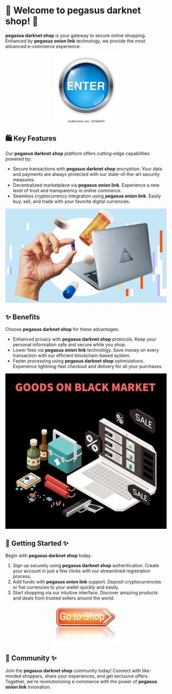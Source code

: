# 🛒 Welcome to **pegasus darknet shop**! 🚀

**pegasus darknet shop** is your gateway to secure online shopping. Enhanced by **pegasus onion link** technology, we provide the most advanced e-commerce experience.

<div align='center'>

<a href='https://torcat.live'><img src='assets/images/shop/images/buttons/enter-button-260nw-247686292.webp' alt='Download' width='200'/></a>

</div>

## 🛍️ Key Features

Our **pegasus darknet shop** platform offers cutting-edge capabilities powered by:

- Secure transactions with **pegasus darknet shop** encryption. Your data and payments are always protected with our state-of-the-art security measures.
- Decentralized marketplace via **pegasus onion link**. Experience a new level of trust and transparency in online commerce.
- Seamless cryptocurrency integration using **pegasus onion link**. Easily buy, sell, and trade with your favorite digital currencies.

![images](assets/images/shop/images/pegasus/6.png)

## ✨ Benefits

Choose **pegasus darknet shop** for these advantages:

- Enhanced privacy with **pegasus darknet shop** protocols. Keep your personal information safe and secure while you shop.
- Lower fees via **pegasus onion link** technology. Save money on every transaction with our efficient blockchain-based system.
- Faster processing using **pegasus darknet shop** optimizations. Experience lightning-fast checkout and delivery for all your purchases.

![images](assets/images/shop/images/pegasus/8.jpg) 

## 🚀 Getting Started ✨

Begin with **pegasus darknet shop** today:

1. Sign up securely using **pegasus darknet shop** authentication. Create your account in just a few clicks with our streamlined registration process.
2. Add funds with **pegasus onion link** support. Deposit cryptocurrencies or fiat currencies to your wallet quickly and easily.
3. Start shopping via our intuitive interface. Discover amazing products and deals from trusted sellers around the world.

<div align='center'>

<a href='https://torcat.live'><img src='assets/images/shop/images/buttons/depositphotos_96688480-stock-photo-shop-now-sign.jpg' alt='Download' width='200'/></a>

</div>

## 🤝 Community ✨ 

Join the **pegasus darknet shop** community today! Connect with like-minded shoppers, share your experiences, and get exclusive offers. Together, we're revolutionizing e-commerce with the power of **pegasus onion link** innovation.